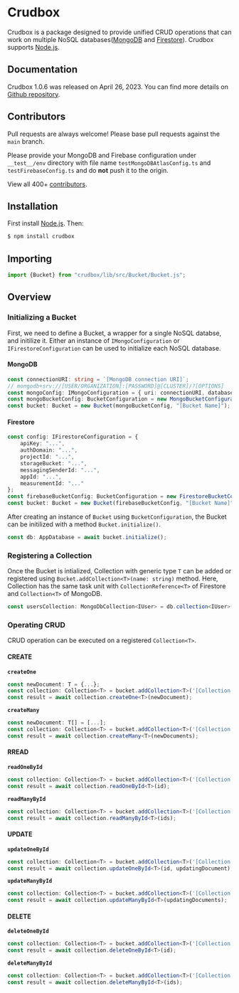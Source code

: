 # Crudbox

Crudbox is a package designed to provide unified CRUD operations 
that can work on multiple NoSQL databases([MongoDB](https://www.mongodb.com/) and [Firestore](https://firebase.google.com/docs/firestore)). 
Crudbox supports [Node.js](https://nodejs.org/en/).

## Documentation

Crudbox 1.0.6 was released on April 26, 2023. You can find more details on [Github repository](https://github.com/jaeleeps/crudify).

## Contributors

Pull requests are always welcome! Please base pull requests against the `main` branch.

Please provide your MongoDB and Firebase configuration
under `__test__/env` directory with file name `testMongoDBAtlasConfig.ts` and `testFirebaseConfig.ts`
and do **not** push it to the origin.

View all 400+ [contributors](https://github.com/Automattic/mongoose/graphs/contributors).

## Installation

First install [Node.js](http://nodejs.org/). Then:

```sh
$ npm install crudbox
```


## Importing

```typescript
import {Bucket} from "crudbox/lib/src/Bucket/Bucket.js";
```


## Overview

### Initializing a Bucket

First, we need to define a Bucket, a wrapper for a single NoSQL databse, and initilize it.
Either an instance of `IMongoConfiguration` or `IFirestoreConfiguration` can be used to initialize each NoSQL database.

#### MongoDB
```typescript
const connectionURI: string = `[MongoDB connection URI]`;
// mongodb+srv://[USER/ORGANIZATION]:[PASSWORD]@[CLUSTER]/?[OPTIONS]
const mongoConfig: IMongoConfiguration = { uri: connectionURI, database: "[Database Name]" };
const mongoBucketConfig: BucketConfiguration = new MongoBucketConfiguration(mongoConfig);
const bucket: Bucket = new Bucket(mongoBucketConfig, "[Bucket Name]");
```

#### Firestore
```typescript
const config: IFirestoreConfiguration = {
    apiKey: "...",
    authDomain: "...",
    projectId: "...",
    storageBucket: "...",
    messagingSenderId: "...",
    appId: "...",
    measurementId: "..."
};
const firebaseBucketConfig: BucketConfiguration = new FirestoreBucketConfiguration(config);
const bucket: Bucket = new Bucket(firebaseBucketConfig, "[Bucket Name]");
```

After creating an instance of `Bucket` using `BucketConfiguration`, the Bucket can be initilized with a method `Bucket.initialize()`.

```typescript
const db: AppDatabase = await bucket.initialize();
```

### Registering a Collection

Once the Bucket is intialized, Collection with generic type `T` can be added or registered using `Bucket.addCollection<T>(name: string)` method.
Here, Collection has the same task unit with `CollectionReference<T>` of Firestore and `Collection<T>` of MongoDB.

```typescript
const usersCollection: MongoDbCollection<IUser> = db.collection<IUser>('users');
```

### Operating CRUD
CRUD operation can be executed on a registered `Collection<T>`.

#### **C**REATE
**`createOne`**
```typescript
const newDocument: T = {...}; 
const collection: Collection<T> = bucket.addCollection<T>('[Collection Name]');
const result = await collection.createOne<T>(newDocument);
```

**`createMany`**
```typescript
const newDocument: T[] = [...]; 
const collection: Collection<T> = bucket.addCollection<T>('[Collection Name]');
const result = await collection.createMany<T>(newDocuments);
```

#### **R**READ

**`readOneById`**
```typescript 
const collection: Collection<T> = bucket.addCollection<T>('[Collection Name]');
const result = await collection.readOneById<T>(id);
```

**`readManyById`**
```typescript
const collection: Collection<T> = bucket.addCollection<T>('[Collection Name]');
const result = await collection.readManyById<T>(ids);
```

#### **U**PDATE

**`updateOneById`**
```typescript 
const collection: Collection<T> = bucket.addCollection<T>('[Collection Name]');
const result = await collection.updateOneById<T>(id, updatingDocument);
```

**`updateManyById`**
```typescript
const collection: Collection<T> = bucket.addCollection<T>('[Collection Name]');
const result = await collection.updateManyById<T>(updatingDocuments);
```

#### **D**ELETE
**`deleteOneById`**
```typescript 
const collection: Collection<T> = bucket.addCollection<T>('[Collection Name]');
const result = await collection.deleteOneById<T>(id);
```

**`deleteManyById`**
```typescript
const collection: Collection<T> = bucket.addCollection<T>('[Collection Name]');
const result = await collection.deleteManyById<T>(ids);
```
